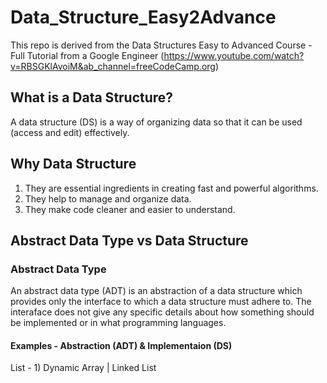 # Data_Structure_Easy2Advance

This repo is derived from the Data Structures Easy to Advanced Course - Full Tutorial from a Google Engineer (https://www.youtube.com/watch?v=RBSGKlAvoiM&ab_channel=freeCodeCamp.org)

## What is a Data Structure?
A data structure (DS) is a way of organizing data so that it can be used (access and edit) effectively.

## Why Data Structure
1. They are essential ingredients in creating fast and powerful algorithms.
2. They help to manage and organize data.
3. They make code cleaner and easier to understand.

## Abstract Data Type vs Data Structure

### Abstract Data Type
An abstract data type (ADT) is an abstraction of a data structure which provides only the interface to which a data structure must adhere to.
The interaface does not give any specific details about how something should be implemented or in what programming languages.

#### Examples - Abstraction (ADT) & Implementaion (DS)
List - 1) Dynamic Array | Linked List